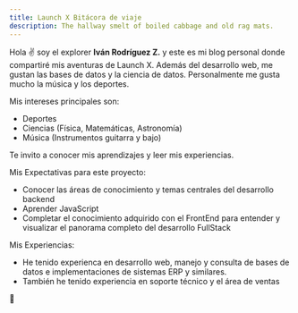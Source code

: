 ```yaml
---
title: Launch X Bitácora de viaje
description: The hallway smelt of boiled cabbage and old rag mats.
---
```


Hola ✌️  soy el explorer **Iván Rodríguez Z.** y este es mi blog personal donde compartiré mis aventuras de Launch X. Además del desarrollo web, me gustan las bases de datos y la ciencia de datos. Personalmente me gusta mucho la música y los deportes. 

Mis intereses principales son:

- Deportes
- Ciencias (Física, Matemáticas, Astronomía)
- Música (Instrumentos guitarra y bajo)

Te invito a conocer mis aprendizajes y leer mis experiencias.

Mis Expectativas para este proyecto:

- Conocer las áreas de conocimiento y temas centrales del desarrollo backend
- Aprender JavaScript
- Completar el conocimiento adquirido con el FrontEnd para entender y visualizar el panorama completo del desarrollo FullStack

Mis Experiencias:

- He tenido experienca en desarrollo web, manejo y consulta de bases de datos e implementaciones de sistemas ERP y similares.
- También he tenido experiencia en soporte técnico y el área de ventas

🚀


